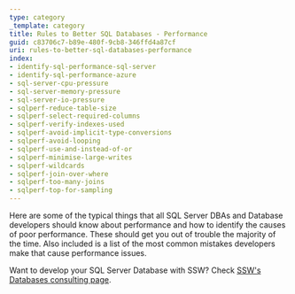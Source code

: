 ```yaml
---
type: category
_template: category
title: Rules to Better SQL Databases - Performance
guid: c83706c7-b89e-480f-9cb8-346ffd4a87cf
uri: rules-to-better-sql-databases-performance
index:
- identify-sql-performance-sql-server
- identify-sql-performance-azure
- sql-server-cpu-pressure
- sql-server-memory-pressure
- sql-server-io-pressure
- sqlperf-reduce-table-size
- sqlperf-select-required-columns
- sqlperf-verify-indexes-used
- sqlperf-avoid-implicit-type-conversions
- sqlperf-avoid-looping
- sqlperf-use-and-instead-of-or
- sqlperf-minimise-large-writes
- sqlperf-wildcards
- sqlperf-join-over-where
- sqlperf-too-many-joins
- sqlperf-top-for-sampling
---
```


Here are some of the typical things that all SQL Server DBAs and Database developers should know about performance and how to identify the causes of poor performance. These should get you out of trouble the majority of the time.
Also included is a list of the most common mistakes developers make that cause performance issues.

Want to develop your SQL Server Database with SSW? Check [SSW's Databases consulting page](https://www.ssw.com.au/consulting/database-development).
